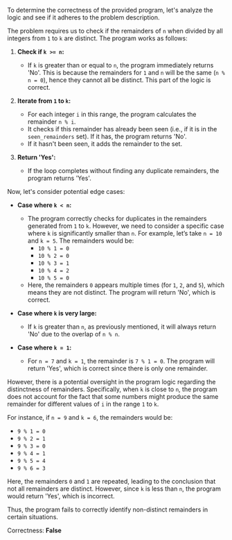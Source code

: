 To determine the correctness of the provided program, let's analyze the logic and see if it adheres to the problem description.

The problem requires us to check if the remainders of `n` when divided by all integers from `1` to `k` are distinct. The program works as follows:

1. **Check if `k >= n`:** 
   - If `k` is greater than or equal to `n`, the program immediately returns 'No'. This is because the remainders for `1` and `n` will be the same (`n % n = 0`), hence they cannot all be distinct. This part of the logic is correct.

2. **Iterate from `1` to `k`:** 
   - For each integer `i` in this range, the program calculates the remainder `n % i`.
   - It checks if this remainder has already been seen (i.e., if it is in the `seen_remainders` set). If it has, the program returns 'No'.
   - If it hasn't been seen, it adds the remainder to the set.

3. **Return 'Yes':** 
   - If the loop completes without finding any duplicate remainders, the program returns 'Yes'.

Now, let's consider potential edge cases:

- **Case where `k < n`:** 
  - The program correctly checks for duplicates in the remainders generated from `1` to `k`. However, we need to consider a specific case where `k` is significantly smaller than `n`. For example, let’s take `n = 10` and `k = 5`. The remainders would be:
    - `10 % 1 = 0`
    - `10 % 2 = 0`
    - `10 % 3 = 1`
    - `10 % 4 = 2`
    - `10 % 5 = 0`
  - Here, the remainders `0` appears multiple times (for `1`, `2`, and `5`), which means they are not distinct. The program will return 'No', which is correct.

- **Case where `k` is very large:** 
  - If `k` is greater than `n`, as previously mentioned, it will always return 'No' due to the overlap of `n % n`.

- **Case where `k = 1`:** 
  - For `n = 7` and `k = 1`, the remainder is `7 % 1 = 0`. The program will return 'Yes', which is correct since there is only one remainder.

However, there is a potential oversight in the program logic regarding the distinctness of remainders. Specifically, when `k` is close to `n`, the program does not account for the fact that some numbers might produce the same remainder for different values of `i` in the range `1` to `k`. 

For instance, if `n = 9` and `k = 6`, the remainders would be:
- `9 % 1 = 0`
- `9 % 2 = 1`
- `9 % 3 = 0`
- `9 % 4 = 1`
- `9 % 5 = 4`
- `9 % 6 = 3`

Here, the remainders `0` and `1` are repeated, leading to the conclusion that not all remainders are distinct. However, since `k` is less than `n`, the program would return 'Yes', which is incorrect.

Thus, the program fails to correctly identify non-distinct remainders in certain situations.

Correctness: **False**